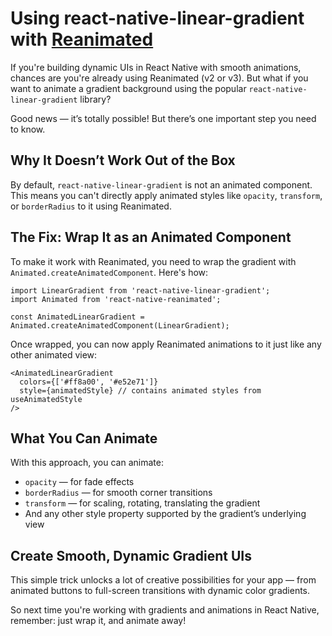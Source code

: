 # Using react-native-linear-gradient with [Reanimated](https://docs.swmansion.com/react-native-reanimated/)

If you're building dynamic UIs in React Native with smooth animations, chances are you're already using Reanimated (v2 or v3). But what if you want to animate a gradient background using the popular `react-native-linear-gradient` library?

Good news — it’s totally possible! But there’s one important step you need to know.

## Why It Doesn’t Work Out of the Box

By default, `react-native-linear-gradient` is not an animated component. This means you can't directly apply animated styles like `opacity`, `transform`, or `borderRadius` to it using Reanimated.

## The Fix: Wrap It as an Animated Component

To make it work with Reanimated, you need to wrap the gradient with `Animated.createAnimatedComponent`. Here's how:

```tsx
import LinearGradient from 'react-native-linear-gradient';
import Animated from 'react-native-reanimated';

const AnimatedLinearGradient = Animated.createAnimatedComponent(LinearGradient);
```

Once wrapped, you can now apply Reanimated animations to it just like any other animated view:

```tsx
<AnimatedLinearGradient
  colors={['#ff8a00', '#e52e71']}
  style={animatedStyle} // contains animated styles from useAnimatedStyle
/>
```

## What You Can Animate

With this approach, you can animate:

- `opacity` — for fade effects
- `borderRadius` — for smooth corner transitions
- `transform` — for scaling, rotating, translating the gradient
- And any other style property supported by the gradient’s underlying view

## Create Smooth, Dynamic Gradient UIs

This simple trick unlocks a lot of creative possibilities for your app — from animated buttons to full-screen transitions with dynamic color gradients.

So next time you're working with gradients and animations in React Native, remember: just wrap it, and animate away!
